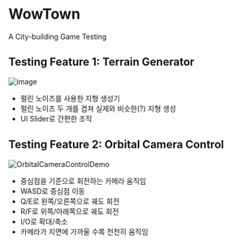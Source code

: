 # WowTown
A City-building Game Testing

## Testing Feature 1: Terrain Generator
![image](https://github.com/user-attachments/assets/aabe040f-fff7-4992-95d8-3014fbd2dc4a)
- 펄린 노이즈를 사용한 지형 생성기   
- 펄린 노이즈 두 개를 겹쳐 실제와 비슷한(?) 지형 생성   
- UI Slider로 간편한 조작   

## Testing Feature 2: Orbital Camera Control
![OrbitalCameraControlDemo](https://github.com/user-attachments/assets/7baa0eb2-f0ef-4d0d-9320-cd632eb19b63)
- 중심점을 기준으로 회전하는 카메라 움직임
- WASD로 중심점 이동
- Q/E로 왼쪽/오른쪽으로 궤도 회전
- R/F로 위쪽/아래쪽으로 궤도 회전
- I/O로 확대/축소
- 카메라가 지면에 가까울 수록 천천히 움직임
